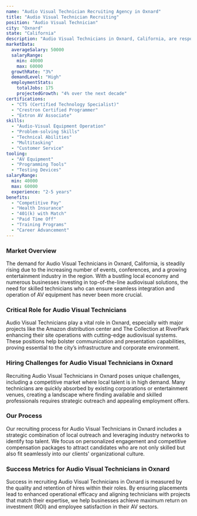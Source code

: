 ```yaml
---
name: "Audio Visual Technician Recruiting Agency in Oxnard"
title: "Audio Visual Technician Recruiting"
position: "Audio Visual Technician"
city: "Oxnard"
state: "California"
description: "Audio Visual Technicians in Oxnard, California, are responsible for setting up, maintaining, and troubleshooting multimedia equipment at various event venues."
marketData:
  averageSalary: 50000
  salaryRange:
    min: 40000
    max: 60000
  growthRate: "3%"
  demandLevel: "High"
  employmentStats:
    totalJobs: 175
    projectedGrowth: "4% over the next decade"
certifications:
  - "CTS (Certified Technology Specialist)"
  - "Crestron Certified Programmer"
  - "Extron AV Associate"
skills:
  - "Audio-Visual Equipment Operation"
  - "Problem-solving Skills"
  - "Technical Abilities"
  - "Multitasking"
  - "Customer Service"
tooling:
  - "AV Equipment"
  - "Programming Tools"
  - "Testing Devices"
salaryRange:
  min: 40000
  max: 60000
  experience: "2-5 years"
benefits:
  - "Competitive Pay"
  - "Health Insurance"
  - "401(k) with Match"
  - "Paid Time Off"
  - "Training Programs"
  - "Career Advancement"
---
```


### Market Overview
The demand for Audio Visual Technicians in Oxnard, California, is steadily rising due to the increasing number of events, conferences, and a growing entertainment industry in the region. With a bustling local economy and numerous businesses investing in top-of-the-line audiovisual solutions, the need for skilled technicians who can ensure seamless integration and operation of AV equipment has never been more crucial.

### Critical Role for Audio Visual Technicians
Audio Visual Technicians play a vital role in Oxnard, especially with major projects like the Amazon distribution center and The Collection at RiverPark enhancing their site operations with cutting-edge audiovisual systems. These positions help bolster communication and presentation capabilities, proving essential to the city’s infrastructure and corporate environment.

### Hiring Challenges for Audio Visual Technicians in Oxnard
Recruiting Audio Visual Technicians in Oxnard poses unique challenges, including a competitive market where local talent is in high demand. Many technicians are quickly absorbed by existing corporations or entertainment venues, creating a landscape where finding available and skilled professionals requires strategic outreach and appealing employment offers.

### Our Process
Our recruiting process for Audio Visual Technicians in Oxnard includes a strategic combination of local outreach and leveraging industry networks to identify top talent. We focus on personalized engagement and competitive compensation packages to attract candidates who are not only skilled but also fit seamlessly into our clients' organizational culture.

### Success Metrics for Audio Visual Technicians in Oxnard
Success in recruiting Audio Visual Technicians in Oxnard is measured by the quality and retention of hires within their roles. By ensuring placements lead to enhanced operational efficacy and aligning technicians with projects that match their expertise, we help businesses achieve maximum return on investment (ROI) and employee satisfaction in their AV sectors.